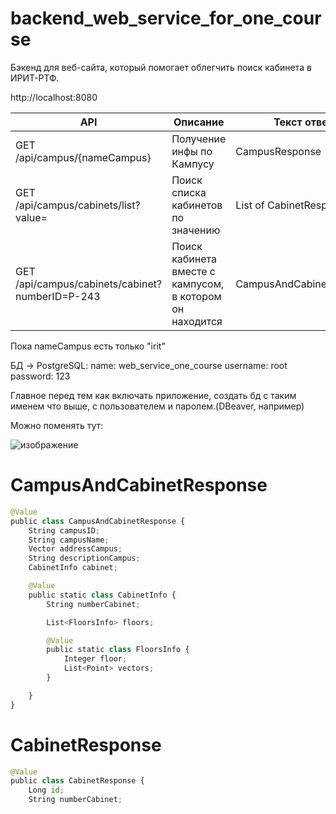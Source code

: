 # backend_web_service_for_one_course
Бэкенд для веб-сайта, который помогает облегчить поиск кабинета в ИРИТ-РТФ. 

http://localhost:8080

| API | Описание | Текст ответа |
| --- | -------- | ------------ |
| GET /api/campus/{nameCampus} | Получение инфы по Кампусу | CampusResponse |
| GET /api/campus/cabinets/list?value= | Поиск списка кабинетов по значению | List of CabinetResponse |
| GET /api/campus/cabinets/cabinet?numberID=Р-243 | Поиск кабинета вместе с кампусом, в котором он находится | CampusAndCabinetResponse |

Пока nameCampus есть только "irit"

БД -> PostgreSQL:
  name: web_service_one_course
  username: root
  password: 123

Главное перед тем как включать приложение, создать бд с таким именем что выше, с пользователем и паролем.(DBeaver, например)

Можно поменять тут:

![изображение](https://github.com/YaEtoTui/backend_web_service_for_one_course/assets/102538132/d9e2a15c-e437-47a8-ab92-389bfc91c4f7)


# CampusAndCabinetResponse

```py
@Value
public class CampusAndCabinetResponse {
    String campusID;
    String campusName;
    Vector addressCampus;
    String descriptionCampus;
    CabinetInfo cabinet;

    @Value
    public static class CabinetInfo {
        String numberCabinet;

        List<FloorsInfo> floors;

        @Value
        public static class FloorsInfo {
            Integer floor;
            List<Point> vectors;
        }

    }
}
```

# CabinetResponse

```py
@Value
public class CabinetResponse {
    Long id;
    String numberCabinet;

```

